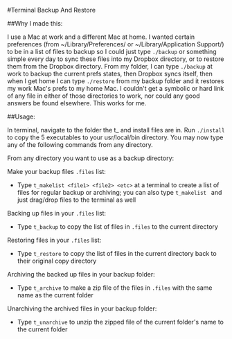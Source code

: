 #Terminal Backup And Restore

##Why I made this:

I use a Mac at work and a different Mac at home. I wanted certain preferences (from ~/Library/Preferences/ or ~/Library/Application Support/) to be in a list of files to backup so I could just type `./backup` or something simple every day to sync these files into my Dropbox directory, or to restore them from the Dropbox directory. From my folder, I can type `./backup` at work to backup the current prefs states, then Dropbox syncs itself, then when I get home I can type `./restore` from my backup folder and it restores my work Mac's prefs to my home Mac. I couldn't get a symbolic or hard link of any file in either of those directories to work, nor could any good answers be found elsewhere. This works for me.

##Usage:

In terminal, navigate to the folder the t_<command> and install files are in. Run `./install` to copy the 5 executables to your usr/local/bin directory. You may now type any of the following commands from any directory.

From any directory you want to use as a backup directory:

Make your backup files `.files` list:

  * Type `t_makelist <file1> <file2> <etc>` at a terminal to create a list of files for regular backup or archiving; you can also type `t_makelist ` and just drag/drop files to the terminal as well

Backing up files in your `.files` list:

  * Type `t_backup` to copy the list of files in `.files` to the current directory

Restoring files in your `.files` list:

  * Type `t_restore` to copy the list of files in the current directory back to their original copy directory

Archiving the backed up files in your backup folder:

  * Type `t_archive` to make a zip file of the files in `.files` with the same name as the current folder

Unarchiving the archived files in your backup folder:

  * Type `t_unarchive` to unzip the zipped file of the current folder's name to the current folder

